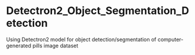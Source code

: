 # Detectron2_Object_Segmentation_Detection
Using Detectron2 model for object detection/segmentation of computer-generated pills image dataset
